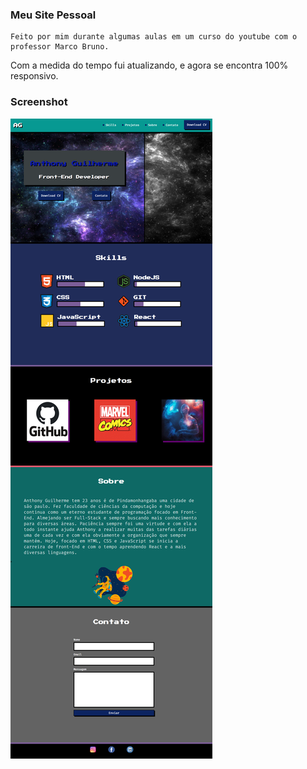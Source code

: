 ### Meu Site Pessoal
    Feito por mim durante algumas aulas em um curso do youtube com o professor Marco Bruno.
    
Com a medida do tempo fui atualizando, e agora se encontra 100% responsivo.

### Screenshot

![](Anthony%20Guilherme%20-%20oanthonyg.github.io.png)
